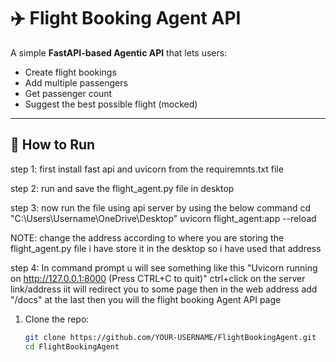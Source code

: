 # ✈️ Flight Booking Agent API

A simple **FastAPI-based Agentic API** that lets users:
- Create flight bookings
- Add multiple passengers
- Get passenger count
- Suggest the best possible flight (mocked)

---

## 🚀 How to Run

step 1: first install fast api and uvicorn from the requiremnts.txt file

step 2: run and save the flight_agent.py file in desktop

step 3: now run the file using api server by using the below command
cd "C:\Users\Username\OneDrive\Desktop"
uvicorn flight_agent:app --reload

NOTE: change the address according to where you are storing the flight_agent.py file i have store it in the desktop so i have used that address

step 4: In command prompt u will see something like this
 "Uvicorn running on http://127.0.0.1:8000 (Press CTRL+C to quit)"
ctrl+click on the server link/address iit will redirect you to some page then in the web address add "/docs" at the last then you will the flight booking Agent API page

1. Clone the repo:
   ```bash
   git clone https://github.com/YOUR-USERNAME/FlightBookingAgent.git
   cd FlightBookingAgent
